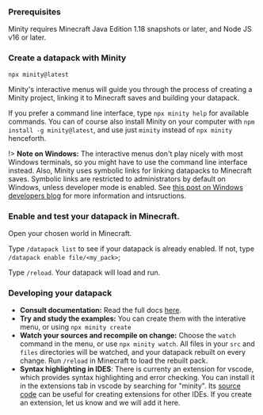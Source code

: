 
### Prerequisites
Minity requires Minecraft Java Edition 1.18 snapshots or later, and Node JS v16 or later.
### Create a datapack with Minity
````
npx minity@latest
````
Minity's interactive menus will guide you through the process of creating a Minity project, linking it to Minecraft saves and building your datapack. 

If you prefer a command line interface, type `npx minity help` for available commands. You can of course also install Minity on your computer with `npm install -g minity@latest`, and use just `minity` instead of `npx minity` henceforth.

!> **Note on Windows:** The interactive menus don't play nicely with most Windows terminals, so you might have to use the command line interface instead. Also, Minity uses symbolic links for linking datapacks to Minecraft saves. Symbolic links are restricted to administrators by default on Windows, unless developer mode is enabled. See [this post on Windows developers blog](https://blogs.windows.com/windowsdeveloper/2016/12/02/symlinks-windows-10/) for more information and intsructions.

### Enable and test your datapack in Minecraft.
Open your chosen world in Minecraft. 

Type `/datapack list` to see if your datapack is already enabled. If not, type `/datapack enable file/<my_pack>`;

Type `/reload`. Your datapack will load and run.

### Developing your datapack
* **Consult documentation:** Read the full docs [here](syntax/basics).
* **Try and study the examples:** You can create them with the interative menu, or using `npx minity create`
* **Watch your sources and recompile on change:** Choose the `watch` command in the menu, or use `npx minity watch`. All files in your `src` and `files` directories will be watched, and your datapack rebuilt on every change. Run `/reload` in Minecraft to load the rebuilt pack.
* **Syntax highlighting in IDES**: There is currenty an extension for vscode, which provides syntax highlighting and error checking. You can install it in the extensions tab in vscode by searching for "minity". Its [source code](https://github.com/minity-script/minity-vscode) can be useful for creating extensions for other IDEs. If you create an extension, let us know and we will add it here.
